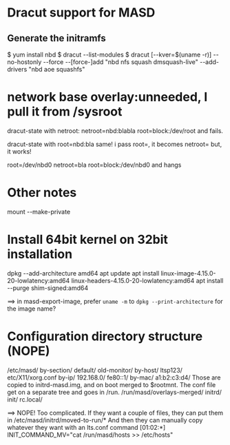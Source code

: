 # Dracut support for MASD

## Generate the initramfs
$ yum install nbd
$ dracut --list-modules
$ dracut [--kver=$(uname -r)] --no-hostonly --force --[force-]add "nbd nfs squash dmsquash-live" --add-drivers "nbd aoe squashfs"
# network base overlay:unneeded, I pull it from /sysroot


dracut-state with netroot:
netroot=nbd:blabla
root=block:/dev/root
and fails.

dracut-state with root=nbd:bla
same! i pass root=, it becomes netroot=
but, it works!

root=/dev/nbd0 netroot=bla
root=block:/dev/nbd0
and hangs


# Other notes
mount --make-private

# Install 64bit kernel on 32bit installation
dpkg --add-architecture amd64
apt update
apt install linux-image-4.15.0-20-lowlatency:amd64 linux-headers-4.15.0-20-lowlatency:amd64
apt install --purge shim-signed:amd64


==> in masd-export-image, prefer `uname -m` to `dpkg --print-architecture` for the image name?

# Configuration directory structure (NOPE)
/etc/masd/
    by-section/
        default/
        old-monitor/
    by-host/
        ltsp123/
            etc/X11/xorg.conf
    by-ip/
        192.168.0/
        fe80::1/
    by-mac/
        a1:b2:c3:d4/
Those are copied to initrd-masd.img, and on boot merged to $rootmnt.
The conf file get on a separate tree and goes in /run.
/run/masd/overlays-merged/
            initrd/
            init/
            rc.local/


==> NOPE! Too complicated. If they want a couple of files, they can put them in
/etc/masd/initrd/moved-to-run/*
And then they can manually copy whatever they want with an lts.conf command
[01:02:*]
INIT_COMMAND_MV="cat /run/masd/hosts >> /etc/hosts"
